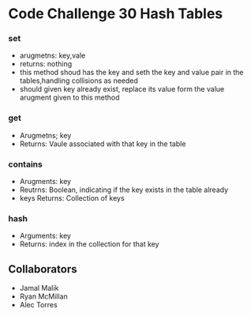 # Code Challenge 30 Hash Tables
### set
  - arugmetns: key,vale
  - returns: nothing
  - this method shoud has the key and seth the key and value pair in the tables,handling collisions as needed
  - should given key already exist, replace its value form the value arugment given to this method
### get
  - Arugmetns; key
  - Returns: Vaule associated with that key in the table
### contains
  - Arugments: key
  - Reutrns: Boolean, indicating if the key exists in the table already
  - keys
    Returns: Collection of keys
### hash
  - Arguments: key
  - Returns: index in the collection for that key

## Collaborators
- Jamal Malik
- Ryan McMillan
- Alec Torres
